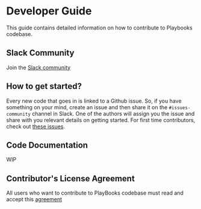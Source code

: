 # Developer Guide
This guide contains detailed information on how to contribute to Playbooks codebase.

## Slack Community
Join the [Slack community](https://doctor-droid-public.slack.com/)

## How to get started?
Every new code that goes in is linked to a Github issue. So, if you have something on your mind, create an issue and then share it on the `#issues-community` channel in Slack. One of the authors will assign you the issue and share with you relevant details on getting started.
For first time contributors, check out [these issues](https://github.com/DrDroidLab/PlayBooks/issues?q=is%3Aopen+is%3Aissue+label%3A%22good+first+issue%22).

## Code Documentation
WIP

## Contributor's License Agreement
All users who want to contribute to PlayBooks codebase must read and accept this [agreement](https://forms.gle/12n3NopSPYsVibk49)